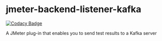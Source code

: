 # jmeter-backend-listener-kafka

[![Codacy Badge](https://api.codacy.com/project/badge/Grade/2574897d4d0646b4a2f2a34c0b86fc35)](https://app.codacy.com/app/rahulsinghai/jmeter-backend-listener-kafka?utm_source=github.com&utm_medium=referral&utm_content=rahulsinghai/jmeter-backend-listener-kafka&utm_campaign=Badge_Grade_Dashboard)

A JMeter plug-in that enables you to send test results to a Kafka server
